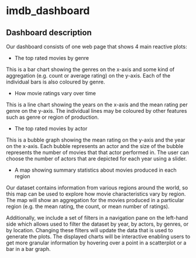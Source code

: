 # imdb_dashboard

## Dashboard description

Our dashboard consists of one web page that shows 4 main reactive plots:

- The top rated movies by genre

This is a bar chart showing the genres on the x-axis and some kind of aggregation (e.g. count or average rating) on the y-axis. Each of the individual bars is also coloured by genre.

- How movie ratings vary over time

This is a line chart showing the years on the x-axis and the mean rating per genre on the y-axis. The individual lines may be coloured by other features such as genre or region of production.

- The top rated movies by actor

This is a bubble graph showing the mean rating on the y-axis and the year on the x-axis. Each bubble represents an actor and the size of the bubble represents the number of movies that that actor performed in. The user can choose the number of actors that are depicted for each year using a slider.

- A map showing summary statistics about movies produced in each region

Our dataset contains information from various regions around the world, so this map can be used to explore how movie characteristics vary by region. The map will show an aggregation for the movies produced in a particular region (e.g. the mean rating, the count, or mean number of ratings).

Additionally, we include a set of filters in a navigation pane on the left-hand side which allows used to filter the dataset by year, by actors, by genres, or by location. Changing these filters will update the data that is used to generate the plots. The displayed charts will be interactive enabling users to get more granular information by hovering over a point in a scatterplot or a bar in a bar graph.
